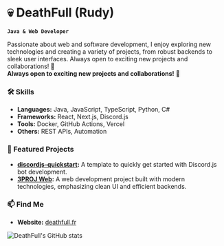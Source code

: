 # 💀 DeathFull (Rudy)

**`Java & Web Developer`**

Passionate about web and software development, I enjoy exploring new technologies and creating a variety of projects, from robust backends to sleek user interfaces.
Always open to exciting new projects and collaborations! 🚀  
**Always open to exciting new projects and collaborations!** 🚀

### 🛠️ Skills
- **Languages:** Java, JavaScript, TypeScript, Python, C#
- **Frameworks:** React, Next.js, Discord.js
- **Tools:** Docker, GitHub Actions, Vercel
- **Others:** REST APIs, Automation

### 📌 Featured Projects
- **[discordjs-quickstart](https://github.com/DeathFull/discordjs-quickstart):** A template to quickly get started with Discord.js bot development.
- **[3PROJ Web](https://github.com/DeathFull/3PROJ-Web):** A web development project built with modern technologies, emphasizing clean UI and efficient backends.

### 📫 Find Me
- **Website:** [deathfull.fr](https://deathfull.fr)

![DeathFull's GitHub stats](https://github-readme-stats-nu-lake-42.vercel.app/api?username=DeathFull&theme=dracula&show_icons=true)
